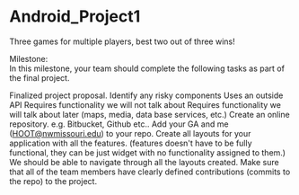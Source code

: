 # Android_Project1
Three games for multiple players, best two out of three wins!

Milestone:<br>
In this milestone, your team should complete the following tasks as part of the final project.

Finalized project proposal.
Identify any risky components
Uses an outside API
Requires functionality we will not talk about
Requires functionality we will talk about later (maps, media, data base services, etc.)
Create an online repository. e.g. Bitbucket, Github etc..
Add your GA and me (HOOT@nwmissouri.edu) to your repo.
Create all layouts for your application with all the features. (features doesn't have to be fully functional, they can be just widget with no functionality assigned to them.)
We should be able to navigate through all the layouts created.
Make sure that all of the team members have clearly defined contributions (commits to the repo) to the project.  
